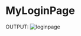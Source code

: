 # MyLoginPage

OUTPUT:
![loginpage](https://user-images.githubusercontent.com/63058707/198705865-ef809e9b-f7ac-406f-b2d2-3d63e8fb5426.png=100x100)
